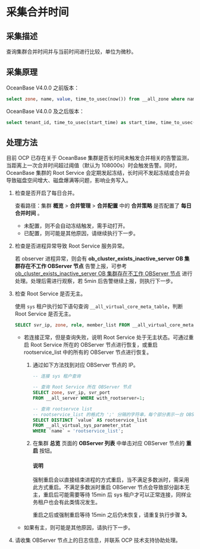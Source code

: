 # 采集合并时间

## 采集描述

查询集群合并时间并与当前时间进行比较，单位为微秒。

## 采集原理

OceanBase V4.0.0 之前版本：

```sql
select zone, name, value, time_to_usec(now()) from __all_zone where name = 'merge_start_time';
```

OceanBase V4.0.0 及之后版本：

```sql
select tenant_id, time_to_usec(start_time) as start_time, time_to_usec(now()) as now from CDB_OB_MAJOR_COMPACTION;
```

## 处理方法

目前 OCP 已存在关于 OceanBase 集群是否长时间未触发合并相关的告警监测，当距离上一次合并时间超过阈值（默认为 108000s）时会触发告警。同时，OceanBase 集群的 Root Service 会定期发起冻结，长时间不发起冻结或合并会导致磁盘空间增大、磁盘爆满等问题，影响业务写入。

1. 检查是否开启了每日合并。

   查看路径：集群 **概览** > **合并管理** > **合并配置** 中的 **合并策略** 是否配置了 **每日合并时间** 。
  
   * 未配置，则不会自动冻结触发，需手动打开。
   * 已配置，则可能是其他原因，请继续执行下一步。

2. 检查是否进程异常导致 Root Service 服务异常。

   若 observer 进程异常，则会有 **ob_cluster_exists_inactive_server OB 集群存在不工作 OBServer 节点** 告警上报，可参考 [ob_cluster_exists_inactive_server OB 集群存在不工作 OBServer 节点](../../100.alarm-reference/200.ob-alert/400.ob_cluster_exists_inactive_server.md) 进行处理。处理后需进行观察，若 5min 后告警继续上报，则执行下一步。

3. 检查 Root Service 是否无主。

    使用 `sys` 租户执行如下语句查询 `__all_virtual_core_meta_table`，判断 Root Service 是否无主。

    ```sql
    SELECT svr_ip, zone, role, member_list FROM __all_virtual_core_meta_table;
    ```

    * 若连接正常，但是查询失败，说明 Root Service 处于无主状态。可通过重启 Root Service 所在的 OBServer 节点进行恢复，或重启 rootservice_list 中的所有的 OBServer 节点进行恢复。

       1. 通过如下方法找到对应 OBServer 节点的 IP。

          ```sql
          -- 连接 sys 租户查询

          -- 查询 Root Service 所在 OBServer 节点
          SELECT zone, svr_ip, svr_port
          FROM __all_server WHERE with_rootserver=1;

          -- 查询 rootservce list
          -- rootservice_list 的格式为 ';' 分隔的字符串，每个部分表示一台 OBServer 节点
          SELECT DISTINCT `value` AS rootservice_list
          FROM __all_virtual_sys_parameter_stat
          WHERE `name` = 'rootservice_list';
          ```

       2. 在集群 **总览** 页面的 **OBServer 列表** 中单击对应 OBServer 节点的 **重启** 按钮。

          <main id="notice" type='explain'>
          <h4>说明</h4>
          强制重启会以直接结束进程的方式重启，当不满足多数派时，需采用此方式重启。不满足多数派时重启 OBServer 节点会导致部分副本无主，重启后可能需要等待 15min 后 sys 租户才可以正常连接，同样业务租户也会有此类情况发生。
          </main>

          重启之后或强制重启等待 15min 之后仍未恢复，请重复执行步骤 **3**。

    * 如果有主，则可能是其他原因，请执行下一步。

4. 请收集 OBServer 节点上的日志信息，并联系 OCP 技术支持协助处理。
